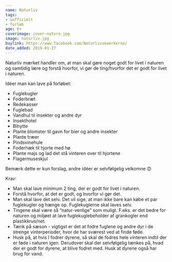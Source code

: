 ```yaml
---
name: Naturliv
tags:
- uofficielt
- forløb
age: 6+
coverimage: cover-nature.jpg
image: naturliv.jpg
buylink: https://www.facebook.com/Naturlivsmaerkerne/
date_added: 2019-01-27
---
```

Naturliv mærket handler om, at man skal gøre noget godt for livet i naturen og samtidig lære og forstå hvorfor, vi gør de ting/hvorfor det er godt for livet i naturen.

Idéer man kan lave på forløbet:

* Fuglekugler
* Foderbræt
* Redekasser
* Fuglebad
* Vandhul til insekter og andre dyr
* Insekthotel
* Bihytte
* Plante blomster til gavn for bier og andre insekter
* Plante træer
* Pindsvinehule
* Foderhæk til hjorte med hø
* Plante majs og lad det stå vinteren over til hjortene
* Flagermuseskjul

Bemærk dette er kun forslag, andre idéer er selvfølgelig velkomne 😊

Krav: 
* Man skal lave minimum 2 ting, der er godt for livet i naturen. 
* Forstå hvorfor, at det er godt, og hvorfor vi gør det. 
* Man skal lave det selv. Det vil sige, at man ikke bare kan købe et par fuglekugler og hænge op. Fuglekuglerne skal laves selv. 
* Tingene skal være så “natur-venlige” som muligt. F.eks. er det bedre for naturen og miljøet at lave fuglekuglebeholder af grankogler end plastikkrus/net. 
* Tænk på sæson - vigtigst er det at fodre fuglene og andre dyr i de strenge vinterperioder, hvor de har sværest ved at finde føde. 
* Husk på, at hvis I fodrer dyrene, så skal de fodres hele vinteren indtil der er føde i naturen igen. Derudover skal der selvfølgelig tænkes på, hvad der er godt for dyrene, at blive fodret med. Husk at dyrene også har brug for vand.

